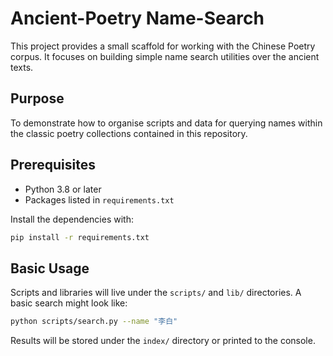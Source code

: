 # Ancient-Poetry Name-Search

This project provides a small scaffold for working with the Chinese Poetry corpus. It focuses on building simple name search utilities over the ancient texts.

## Purpose

To demonstrate how to organise scripts and data for querying names within the classic poetry collections contained in this repository.

## Prerequisites

- Python 3.8 or later
- Packages listed in `requirements.txt`

Install the dependencies with:

```bash
pip install -r requirements.txt
```

## Basic Usage

Scripts and libraries will live under the `scripts/` and `lib/` directories. A basic search might look like:

```bash
python scripts/search.py --name "李白"
```

Results will be stored under the `index/` directory or printed to the console.
